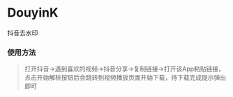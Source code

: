 # DouyinK

抖音去水印

### 使用方法

> 打开抖音->遇到喜欢的视频->抖音分享->复制链接->打开该App粘贴链接，点击开始解析按钮后会跳转到视频播放页面开始下载，待下载完成提示弹出即可
